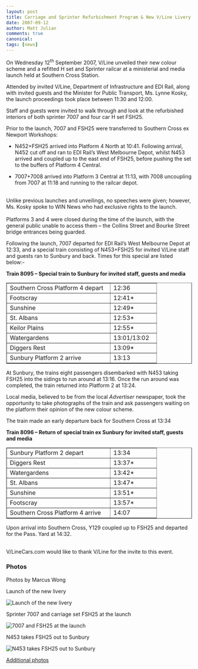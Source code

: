 ```yaml
---
layout: post
title: Carriage and Sprinter Refurbishment Program & New V/Line Livery - Ministerial & Media Launch
date: 2007-09-12
author: Matt Julian
comments: true
canonical: 
tags: [news]
---
```


<p>On Wednesday 12<sup>th</sup> September 2007, V/Line unveiled their new colour scheme and a refitted H set and Sprinter railcar at a ministerial and media launch held at Southern Cross Station.</p>
<p>Attended by invited V/Line, Department of Infrastructure and EDI Rail, along with invited guests and the Minister for Public Transport, Ms. Lynne Kosky, the launch proceedings took place between 11:30 and 12:00.</p>
<p>Staff and guests were invited to walk through and look at the refurbished interiors of both sprinter 7007 and four car H set FSH25.</p>
<p>Prior to the launch, 7007 and FSH25 were transferred to Southern Cross ex Newport Workshops:</p>
<ul>
<li>
<p>N452+FSH25 arrived into Platform 4 North at 10:41. Following arrival, N452 cut off and ran to EDI Rail&rsquo;s West Melbourne Depot, whilst N453 arrived and coupled up to the east end of FSH25, before pushing the set to the buffers of Platform 4 Central.</p>
</li>
<li>
<p>7007+7008 arrived into Platform 3 Central at 11:13, with 7008 uncoupling from 7007 at 11:18 and running to the railcar depot.</p>
</li>
</ul>
<p><br /> Unlike previous launches and unveilings, no speeches were given; however, Ms. Kosky spoke to WIN News who had exclusive rights to the launch.<br /><br /> Platforms 3 and 4 were closed during the time of the launch, with the general public unable to access them &ndash; the Collins Street and Bourke Street bridge entrances being guarded.</p>
<p>Following the launch, 7007 departed for EDI Rail&rsquo;s West Melbourne Depot at 12:33, and a special train consisting of N453+FSH25 for invited V/Line staff and guests ran to Sunbury and back. Times for this special are listed below:-</p>
<p><strong>Train 8095 &ndash; Special train to Sunbury for invited staff, guests and media</strong></p>
<table border="1" width="383">
<tbody>
<tr>
<td width="264">Southern Cross Platform 4 depart</td>
<td width="109">12:36</td>
</tr>
<tr>
<td width="264">Footscray</td>
<td width="109">12:41*</td>
</tr>
<tr>
<td width="264">Sunshine</td>
<td width="109">12:49*</td>
</tr>
<tr>
<td width="264">St. Albans</td>
<td width="109">12:53*</td>
</tr>
<tr>
<td width="264">Keilor Plains</td>
<td width="109">12:55*</td>
</tr>
<tr>
<td width="264">Watergardens</td>
<td width="109">13:01/13:02</td>
</tr>
<tr>
<td width="264">Diggers Rest</td>
<td width="109">13:09*</td>
</tr>
<tr>
<td width="264">Sunbury Platform 2 arrive</td>
<td width="109">13:13</td>
</tr>
</tbody>
</table>
<p>At Sunbury, the trains eight passengers disembarked with N453 taking FSH25 into the sidings to run around at 13:16. Once the run around was completed, the train returned into Platform 2 at 13:24.</p>
<p>Local media, believed to be from the local <em>Advertiser </em> newspaper, took the opportunity to take photographs of the train and ask passengers waiting on the platform their opinion of the new colour scheme.</p>
<p>The train made an early departure back for Southern Cross at 13:34</p>
<p><strong>Train 8096 &ndash; Return of special train ex Sunbury for invited staff, guests and media</strong></p>
<table border="1" width="383">
<tbody>
<tr>
<td width="264">Sunbury Platform 2 depart</td>
<td width="109">13:34</td>
</tr>
<tr>
<td width="264">Diggers Rest</td>
<td width="109">13:37*</td>
</tr>
<tr>
<td width="264">Watergardens</td>
<td width="109">13:42*</td>
</tr>
<tr>
<td width="264">St. Albans</td>
<td width="109">13:47*</td>
</tr>
<tr>
<td width="264">Sunshine</td>
<td width="109">13:51*</td>
</tr>
<tr>
<td width="264">Footscray</td>
<td width="109">13:57*</td>
</tr>
<tr>
<td width="264">Southern Cross Platform 4 arrive</td>
<td width="109">14:07</td>
</tr>
</tbody>
</table>
<p>Upon arrival into Southern Cross, Y129 coupled up to FSH25 and departed for the Pass. Yard at 14:32.</p>
<p><br /> V/LineCars.com would like to thank V/Line for the invite to this event.</p>

### Photos

Photos by Marcus Wong

Launch of the new livery

<img src="https://railgallery.wongm.com/cache/vline-new-mk3-livery/D318_1844_595.jpg?cached=1491645526" alt="Launch of the new livery" />

Sprinter 7007 and carriage set FSH25 at the launch

<img src="https://railgallery.wongm.com/cache/vline-new-mk3-livery/D318_1857_595.jpg?cached=1491645531" alt="7007 and FSH25 at the launch" />

N453 takes FSH25 out to Sunbury

<img src="https://railgallery.wongm.com/cache/vline-new-mk3-livery/D319_1988_595.jpg?cached=1491645531" alt="N453 takes FSH25 out to Sunbury" />

[Additional photos](https://railgallery.wongm.com/page/archive/2007-09-12/)
